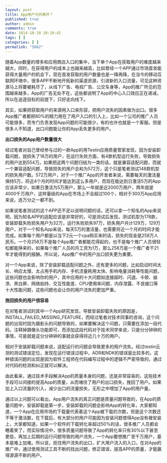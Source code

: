 ```yaml
---
layout: post
title: App用户为何离开？
published: true
author: admin
comments: true
date: 2014-10-10 10:10:42
tags: [ ]
categories: [ ]
permalink: "5662"
---
```

随着App数量的增多和应用商店入口的集中，当下单个App在获取用户的难度越来越大，同时，在获得用户的成本上也越来越高，比如曾经一个APP通过市场首发能获得大量用户的机会下，现在首发获取的用户数量也是一降再降，在当今的移动互联网环境中，很多APP不断地开拓新的渠道资源，引进新的入口流量，可见这种资源马上将要被耗尽了，从线下广告、电视广告、公交车身等，App的推广所见的范围越来越多，App的广告无处不在，这些都说明了App的中心入口效应正在递减，所以在追逐目标的前提下，只好走向线下。



其实，如果把获取用户的来源用入口来形容，把用户流失的因素做为出口。很多App推广者都把80%的精力用在了用户入口的引入上，比如一个公司的推广人员可能很多，而专门负责发现App问题的可能很少，有的也许也就是一个客服。但是很多人不知道，出口问题能让你的App丢失更多的用户。

**出口损失的App用户数量很大**

经过笔者对自己曾经参与过的一款App的用Testin应用质量管家发现，因为安装卸载问题，就损失了18万的用户，在运行失败方面，有4款机型运行失败，导致损失的用户达到554万。如果把这两个问题归结为一类的话，就是兼容适配问题，而就一个兼容适配问题，导致损失的用户总和为572万，这个只是笔者测试148款机型的损失用户数。572万用户，对于一个推广App的开发者来说，需要每天的激活量保持5万，将近4个月的时间才能达到这么多用户，而现在能达到日激活5万的App应该非常少，如果日激活为5万用户，那么一年就是近2000万用户，两年就是4000千万用户，这样量级的App在市场上不会超过100个，相对于300万App应用来说，连万分之一都不到。

如果说笔者测试的这个APP还不足以说明问题的话，还可以拿一个知名的App来说明，因为知名APP的适配应该是非常好的，可是测试后发现，测试机型为178款，安装卸载失败损失用户为32万，运行失败损失97万，损失用户共计129万，129万用户，对于一个知名App来说，每天5万的激活量，也需要将近一个月的时间才能完成。如果每个用户都是以当下2元一个cpa购买来的话，损失的现金是258万人民币。一个月258万不是每个App推广者都能花得起的，也不是每个推广人员很轻松都能挣来的，如果每个推广人员的月工资为1万，那么258万是一个推广者干21年才能得到的报酬。所以说，App推广中的用户出口损失更为重要。

对一个App来说，除了安装卸载适配问题之外，还有更多的问题，比如启动时间太长、响应太慢、太占用手机内存、手机流量耗用太快、影响电量消耗等性能问题，这些问题也会影响你的用户，其中应用的十大问题如连接超时、闪退、卡顿、崩溃、黑白屏、网络劫持、交互性能差、CPU使用率问题、内存泄露、不良接口等十大性能问题，这些问题也会让你的用户流失的更加严重。

**挽回损失的用户很容易**

在对笔者测试的其中一个App研究发现，导致安装卸载失败的原因是，INSTALL\_FAILED\_MISSING_FEATURE，而经过笔者对技术同事的咨询，这个问题的出现时因为摄影头的问题导致的，如果要解决这个问题，只需要在添加一段代码，注释掉摄像头功能即可，而添加这段代码对于技术同学来说，只是分分钟钟的事情，可是就是这分分钟钟的事就会获得将近几十万的用户。

相对于安装卸载问题来说，适配运行的问题会导致更多的用户流失。经过testin云测的测试错误定位，发现在运行错误过程中，ADR和NDK的错误是比较多的，这种错误问题的出现是因为软件工程师在代码编写过程中的逻辑不严密导致的，通过对代码的检测和纠正就可以解决。

由此看来，通过技术手段解决App的质量本身的问题，还是非常容易的，这些技术手段可以间接的提高App的质量，从而堵住了用户的出口损失，挽回了用户。如果加上入口流量的引入，减少出口的流量损失，无形之中增加了App的用户量。

通过以上问题可以看出，App用户流失的真正问题是质量问题导致的，在App的质量问题中，安装卸载是第一步，安装卸载的问题会影响App的转化率，大家都知道，一个App在应用市场的下载量代表着这个App被下载的次数，但是这个次数还不等于激活数，在下载后，有大部分的用户可能因为安装问题使得App没有被安装上，大家都知道，如果一个软件的下载转化率超过50%的话，很多推广人员都会睡着笑了，而实际情况中，很多质量问题导致了App的转化率只有30%以下甚至更低，再加上后期的运行问题导致的用户流失，一个App要想推广至千万用户，基本是难上加难。所以说，扼住用户流失的出口，扩大用户流入的入口，在对App的推广中，通过使用测试工具不断的找出问题，修正错误，提高APP的质量，才能赢得源源不断的用户。
